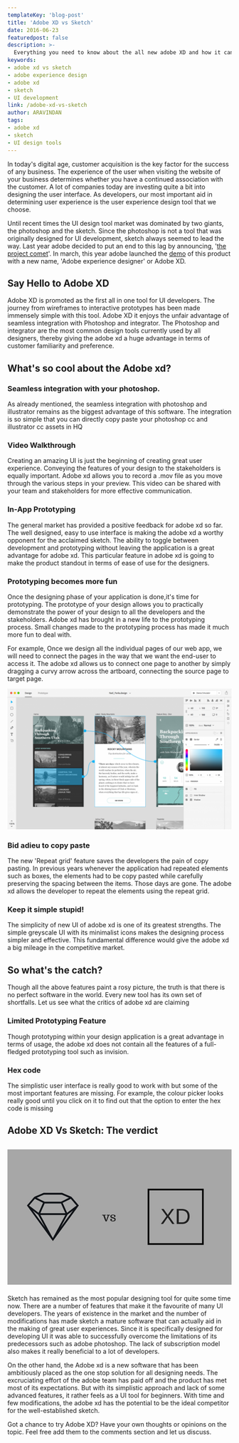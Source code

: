 ```yaml
---
templateKey: 'blog-post'
title: 'Adobe XD vs Sketch'
date: 2016-06-23
featuredpost: false
description: >-
  Everything you need to know about the all new adobe XD and how it can help you with your designing project. Quick overview of Adobe XD vs Sketch.
keywords:
- adobe xd vs sketch
- adobe experience design
- adobe xd
- sketch
- UI development
link: /adobe-xd-vs-sketch
author: ARAVINDAN 
tags:
- adobe xd
- sketch
- UI design tools
---
```


In today's digital age, customer acquisition is the key factor for the success of any business. The experience of the user when visiting the website of your business determines whether you have a continued association with the customer. A lot of companies today are investing quite a bit into designing the user interface. As developers, our most important aid in determining user experience is the user experience design tool that we choose.

Until recent times the UI design tool market  was dominated by two giants, the photoshop and the sketch. Since the photoshop is not a tool that was originally designed for UI development, sketch always seemed to lead the way. Last year adobe decided to put an end to this lag by announcing, '[the project comet][1]'. In march, this year adobe launched the [demo][2] of this product with a new name, 'Adobe experience designer' or Adobe XD.

## Say Hello to  Adobe XD

 
Adobe XD is promoted as the first all in one tool for UI developers. The journey from wireframes to interactive prototypes has been made immensely simple with this tool. Adobe XD it enjoys the unfair advantage of seamless integration with Photoshop and integrator. The Photoshop and integrator are the most common design tools currently used by all designers, thereby giving the adobe xd a huge advantage in terms of customer familiarity and preference.

## What's so cool about the Adobe xd?

### Seamless integration with your photoshop.

As already mentioned, the seamless integration with photoshop and illustrator remains as the biggest advantage of this software. The integration is so simple that you can directly copy paste your photoshop cc and illustrator cc assets in HQ

### Video Walkthrough

Creating an amazing UI is just the beginning of creating great user experience. Conveying the features of your design to the stakeholders is equally important. Adobe xd allows you to record a .mov file as you move through the various steps in your preview. This video can be shared with your team and stakeholders for more effective communication.

### In-App Prototyping

The general market has provided a positive feedback for adobe xd so far. The well designed, easy to use interface is making the adobe xd a worthy opponent for the acclaimed sketch. The ability to toggle between development and prototyping without leaving the application is a great advantage for adobe xd. This particular feature in adobe xd is going to make the product standout in terms of ease of use for the designers.

### Prototyping becomes more fun

Once the designing phase of your application is done,it's time for prototyping. The prototype of your design allows you to practically demonstrate the power of your design to all the developers and the stakeholders. Adobe xd has brought in a new life to the prototyping process. Small changes made to the prototyping process has made it much more fun to deal with.

For example, Once we design all the individual pages of our web app, we will need to connect the pages in the way that we want the end-user to access it. The adobe xd allows us to connect one page to another by simply dragging a curvy arrow across the artboard, connecting the source page to target page.

![AdobeXD_hero][3]

### Bid adieu to copy paste

The new 'Repeat grid' feature saves the developers the pain of copy pasting. In previous years whenever the application had repeated elements such as boxes, the elements had to be copy pasted while carefully preserving the spacing between the items. Those days are gone. The adobe xd allows the developer to repeat the elements using the repeat grid.

### Keep it simple stupid!

The simplicity of new UI of adobe xd is one of its greatest strengths. The simple greyscale UI with its minimalist icons makes the designing process simpler and effective. This fundamental difference would give the adobe xd a big mileage in the competitive market.

## So what's the catch?

Though all the above features paint a rosy picture, the truth is that there is no perfect software in the world. Every new tool has its own set of shortfalls. Let us see what the critics of adobe xd are claiming

### Limited Prototyping Feature

Though prototyping within your design application is a great advantage in terms of usage, the adobe xd does not contain all the features of a full-fledged prototyping tool such as invision.

### Hex code

The simplistic user interface is really good to work with but some of the most important features are missing. For example, the colour picker looks really good until you click on it to find out that the option to enter the hex code is missing

### 

## Adobe XD Vs Sketch: The verdict

## ![XD \(1\)][4]

Sketch has remained as the most popular designing tool for quite some time now. There are a number of features that make it the favourite of many UI developers. The years of existence in the market and the number of modifications has made sketch a mature software that can actually aid in the making of great user experiences. Since it is specifically designed for developing UI it was able to successfully overcome the limitations of its predecessors such as adobe photoshop. The lack of subscription model also makes it really beneficial to a lot of developers.

On the other hand, the Adobe xd is a new software that has been ambitiously placed as the one stop solution for all designing needs. The excruciating effort of the adobe team has paid off and the product has met most of its expectations. But with its simplistic approach and lack of some advanced features, it rather feels as a UI tool for beginners. With time and few modifications, the adobe xd has the potential to be the ideal competitor for the well-established sketch.

Got a chance to try Adobe XD? Have your own thoughts or opinions on the topic. Feel free add them to the comments section and let us discuss.

[1]: http://blogs.adobe.com/creativecloud/introducing-project-comet-a-new-tool-for-designing-and-prototyping-user-experiences/
[2]: https://www.adobe.com/products/experience-design.html?promoid=7DRZ6NXX&mv=other
[3]: ./images/AdobeXD_Hero-1024x642.png
[4]: ./images/XD-1.jpg
